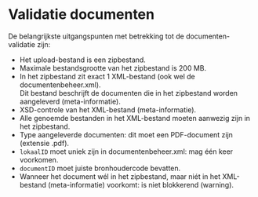 ﻿# Validatie documenten

De belangrijkste uitgangspunten met betrekking tot de documenten-validatie zijn:

- Het upload-bestand is een zipbestand.
- Maximale bestandsgrootte van het zipbestand is 200 MB.
- In het zipbestand zit exact 1 XML-bestand (ook wel de documentenbeheer.xml).  \
  Dit bestand beschrijft de documenten die in het zipbestand worden aangeleverd (meta-informatie).
- XSD-controle van het XML-bestand (meta-informatie).
- Alle genoemde bestanden in het XML-bestand moeten aanwezig zijn in het zipbestand.
- Type aangeleverde documenten: dit moet een PDF-document zijn (extensie .pdf).
- `lokaalID` moet uniek zijn in documentenbeheer.xml: mag één keer voorkomen.
- `documentID` moet juiste bronhoudercode bevatten.
- Wanneer het document wél in het zipbestand, maar niét in het XML-bestand (meta-informatie) voorkomt: is niet blokkerend (warning).
